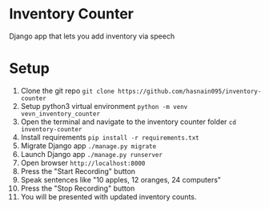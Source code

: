 # Inventory Counter
Django app that lets you add inventory via speech


# Setup
1. Clone the git repo ```git clone https://github.com/hasnain095/inventory-counter```
2. Setup python3 virtual environment ```python -m venv vevn_inventory_counter```
3. Open the terminal and navigate to the inventory counter folder ```cd inventory-counter```
4. Install requirements ```pip install -r requirements.txt```
5. Migrate Django app ```./manage.py migrate```
6. Launch Django app ```./manage.py runserver```
7. Open browser ```http://localhost:8000```
8. Press the "Start Recording" button
9. Speak sentences like "10 apples, 12 oranges, 24 computers"
10. Press the "Stop Recording" button
11. You will be presented with updated inventory counts.

   


